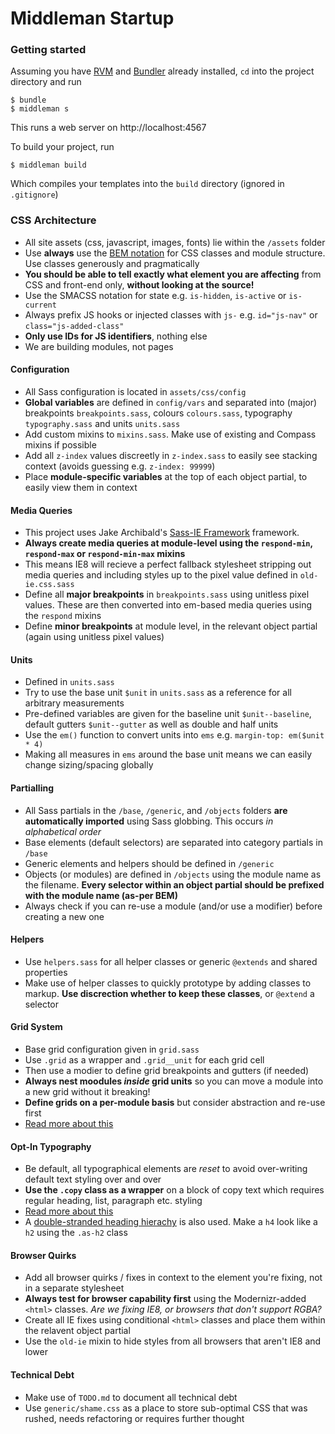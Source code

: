 Middleman Startup
=========

### Getting started

Assuming you have [RVM](https://rvm.io/) and [Bundler](http://bundler.io/) already installed, `cd` into the project directory and run

    $ bundle
    $ middleman s

This runs a web server on http://localhost:4567

To build your project, run

    $ middleman build

Which compiles your templates into the `build` directory (ignored in `.gitignore`)    

### CSS Architecture

- All site assets (css, javascript, images, fonts) lie within the `/assets` folder
- Use **always** use the [BEM notation](http://csswizardry.com/2013/01/mindbemding-getting-your-head-round-bem-syntax/) for CSS classes and module structure. Use classes generously and pragmatically
- **You should be able to tell exactly what element you are affecting** from CSS and front-end only, **without looking at the source!**
- Use the SMACSS notation for state e.g. `is-hidden`, `is-active` or `is-current`
- Always prefix JS hooks or injected classes with `js-` e.g. `id="js-nav"` or `class="js-added-class"` 
- **Only use IDs for JS identifiers**, nothing else
- We are building modules, not pages

#### Configuration

- All Sass configuration is located in  `assets/css/config`
- **Global variables** are defined in `config/vars` and separated into (major) breakpoints `breakpoints.sass`, colours `colours.sass`, typography `typography.sass` and units `units.sass`
- Add custom mixins to `mixins.sass`. Make use of existing and Compass mixins if possible
- Add all `z-index` values discreetly in `z-index.sass` to easily see stacking context (avoids guessing e.g. `z-index: 99999`)
- Place **module-specific variables** at the top of each object partial, to easily view them in context

#### Media Queries

- This project uses Jake Archibald's [Sass-IE Framework](http://jakearchibald.github.io/sass-ie/) framework. 
- **Always create media queries at module-level using the `respond-min`, `respond-max` or `respond-min-max` mixins**
- This means IE8 will recieve a perfect fallback stylesheet stripping out media queries and including styles up to the pixel value defined in `old-ie.css.sass`
- Define all **major breakpoints** in `breakpoints.sass` using unitless pixel values. These are then converted into em-based media queries using the `respond` mixins
- Define **minor breakpoints** at module level, in the relevant object partial (again using unitless pixel values)

#### Units

- Defined in `units.sass`
- Try to use the base unit `$unit` in `units.sass` as a reference for all arbitrary measurements
- Pre-defined variables are given for the baseline unit `$unit--baseline`, default gutters `$unit--gutter` as well as double and half units
- Use the `em()` function to convert units into `ems` e.g. `margin-top: em($unit * 4)`
- Making all measures in `ems` around the base unit means we can easily change sizing/spacing globally

#### Partialling

- All Sass partials in the `/base`, `/generic`, and `/objects` folders **are automatically imported** using Sass globbing. This occurs *in alphabetical order*
- Base elements (default selectors) are separated into category partials in `/base`
- Generic elements and helpers should be defined in `/generic`
- Objects (or modules) are defined in `/objects` using the module name as the filename. **Every selector within an object partial should be prefixed with the module name (as-per BEM)**
- Always check if you can re-use a module (and/or use a modifier) before creating a new one

#### Helpers

- Use `helpers.sass` for all helper classes or generic `@extends` and shared properties
- Make use of helper classes to quickly prototype by adding classes to markup. **Use discrection whether to keep these classes**, or `@extend` a selector

#### Grid System

- Base grid configuration given in `grid.sass`
- Use `.grid` as a wrapper and `.grid__unit` for each grid cell
- Then use a modier to define grid breakpoints and gutters (if needed)
- **Always nest moodules *inside* grid units** so you can move a module into a new grid without it breaking!
- **Define grids on a per-module basis** but consider abstraction and re-use first
- [Read more about this](http://dbushell.com/2013/03/19/on-responsive-layout-and-grids/)

#### Opt-In Typography

- Be default, all typographical elements are *reset* to avoid over-writing default text styling over and over
- **Use the `.copy` class as a wrapper** on a block of copy text which requires regular heading, list, paragraph etc. styling
- [Read more about this](http://dbushell.com/2012/04/18/scoping-typography-css/) 
- A [double-stranded heading hierachy](http://csswizardry.com/2012/02/pragmatic-practical-font-sizing-in-css/) is also used. Make a `h4` look like a `h2` using the `.as-h2` class

#### Browser Quirks

- Add all browser quirks / fixes in context to the element you're fixing, not in a separate stylesheet
- **Always test for browser capability first** using the Modernizr-added `<html>` classes. *Are we fixing IE8, or browsers that don't support RGBA?*
- Create all IE fixes using conditional `<html>` classes and place them within the relavent object partial
- Use the `old-ie` mixin to hide styles from all browsers that aren't IE8 and lower

#### Technical Debt

- Make use of `TODO.md` to document all technical debt
- Use `generic/shame.css` as a place to store sub-optimal CSS that was rushed, needs refactoring or requires further thought